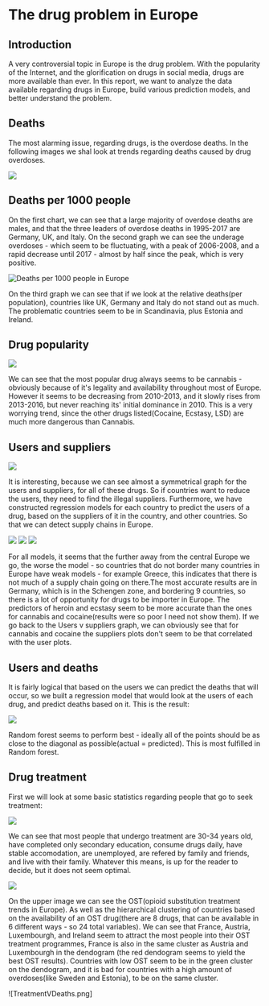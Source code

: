 # The drug problem in Europe

## Introduction

A very controversial topic in Europe is the drug problem. With the popularity of the Internet, and the glorification on drugs in social media, drugs are more available than ever. In this report, we want to analyze the data available regarding drugs in Europe, build various prediction models, and better understand the problem.

## Deaths

The most alarming issue, regarding drugs, is the overdose deaths. In the following images we shal look at trends regarding deaths caused by drug overdoses. 

![](overdoses.png) 

## Deaths per 1000 people

On the first chart, we can see that a large majority of overdose deaths are males, and that the three leaders of overdose deaths in 1995-2017 are Germany, UK, and Italy.  On the second graph we can see the underage overdoses - which seem to be fluctuating, with a peak of 2006-2008, and a rapid decrease until 2017 - almost by half since the peak, which is very positive.  

![Deaths per 1000 people in Europe](deathsPer1kPop.png)

On the third graph we can see that if we look at the relative deaths(per population), countries like UK, Germany and Italy do not stand out as much. The problematic countries seem to be in Scandinavia, plus Estonia and Ireland.

## Drug popularity

![](pervalence.png)

We can see that the most popular drug always seems to be cannabis - obviously because of it's legality and availability throughout most of  Europe. However it seems to be decreasing from 2010-2013, and it slowly rises from 2013-2016, but never reaching its' initial dominance in 2010. This is a very worrying trend, since the other drugs listed(Cocaine, Ecstasy, LSD) are much more dangerous than Cannabis.

## Users and suppliers

![](UsersSuppliers.png)

It is interesting, because we can see almost a symmetrical graph for the users and suppliers, for all of these drugs. So if countries want to reduce the users, they need to find the illegal suppliers. Furthermore, we have constructed regression models for each country to predict the users of a drug, based on the suppliers of it in the country, and other countries. So that we can detect supply chains in Europe.

![](RFHEROIN.png)
![](ECSTASYLINREG.png)
![](RFCANNABIS.png)

For all models, it seems that the further away from the central Europe we go, the worse the model - so countries that do not border many countries in Europe have weak models - for example Greece, this indicates that there is not much of a supply chain going on there.The most accurate results are in Germany, which is in the Schengen zone, and bordering 9 countries, so there is a lot of opportunity for drugs to be importer in Europe. The predictors of heroin and ecstasy seem to be more accurate than the ones for cannabis and cocaine(results were so poor I need not show them). If we go back to the Users v suppliers graph, we can obviously see that for cannabis and cocaine the suppliers plots don't seem to be that correlated with the user plots.

## Users and deaths

It is fairly logical that based on the users we can predict the deaths that will occur, so we built a regression model that would look at the users of each drug, and predict deaths based on it. This is the result: 

![](PredvsActUsersDeaths.png)

Random forest seems to perform best - ideally all of the points should be as close to the diagonal as possible(actual = predicted). This is most fulfilled in Random forest.

## Drug treatment

First we will look at some basic statistics regarding people that go to seek treatment:

![](OSTstatistics.png)

We can see that most people that undergo treatment are 30-34 years old, have completed only secondary education, consume drugs daily, have stable accomodation, are unemployed, are refered by family and friends, and live with their family. Whatever this means, is up for the reader to decide, but it does not seem optimal.

![](OSTandAvail.png)

On the upper image we can see the OST(opioid substitution treatment trends in Europe). As well as the hierarchical clustering of countries based on the availability of an OST drug(there are 8 drugs, that can be available in 6 different ways - so 24 total variables). We can see that France, Austria, Luxembourgh, and Ireland seem to attract the most people into their OST treatment programmes, France is also in the same cluster as Austria and Luxembourgh in the dendogram (the red dendogram seems to yield the best OST results). Countries with low OST seem to be in the green cluster on the dendogram,  and it is bad for countries with a high amount of overdoses(like Sweden and Estonia), to be on the same cluster.

![TreatmentVDeaths.png]




